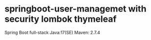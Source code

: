 # springboot-user-managemet with security lombok thymeleaf 
Spring Boot full-stack 
Java:17(SE)
Maven: 2.7.4
